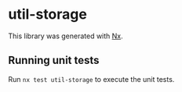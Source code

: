 # util-storage

This library was generated with [Nx](https://nx.dev).

## Running unit tests

Run `nx test util-storage` to execute the unit tests.
